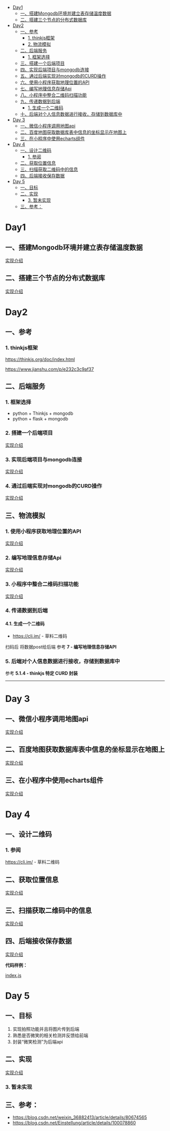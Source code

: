 - [Day1](#day1)
    - [一、搭建Mongodb环境并建立表存储温度数据](#一搭建mongodb环境并建立表存储温度数据)
    - [二、搭建三个节点的分布式数据库](#二搭建三个节点的分布式数据库)
- [Day2](#day2)
    - [一、参考](#一参考)
        - [1. thinkjs框架](#1-thinkjs框架)
        - [2. 物流模拟](#2-物流模拟)
    - [二、后端服务](#二后端服务)
        - [1. 框架选择](#1-框架选择)
    - [三、搭建一个后端项目](#三搭建一个后端项目)
    - [四、实现后端项目与mongodb连接](#四实现后端项目与mongodb连接)
    - [五、通过后端实现对mongodb的CURD操作](#五通过后端实现对mongodb的curd操作)
    - [六、使用小程序获取地理位置的API](#六使用小程序获取地理位置的api)
    - [七、编写地理信息存储Api](#七编写地理信息存储api)
    - [八、小程序中整合二维码扫描功能](#八小程序中整合二维码扫描功能)
    - [九、传递数据到后端](#九传递数据到后端)
        - [1. 生成一个二维码](#1-生成一个二维码)
    - [十、后端对个人信息数据进行接收，存储到数据库中](#十后端对个人信息数据进行接收存储到数据库中)
- [Day 3](#day-3)
    - [一、微信小程序调用地图api](#一微信小程序调用地图api)
    - [二、百度地图获取数据库表中信息的坐标显示在地图上](#二百度地图获取数据库表中信息的坐标显示在地图上)
    - [三、在小程序中使用echarts组件](#三在小程序中使用echarts组件)
- [Day 4](#day-4)
    - [一、设计二维码](#一设计二维码)
        - [1. 参阅](#1-参阅)
    - [二、获取位置信息](#二获取位置信息)
    - [三、扫描获取二维码中的信息](#三扫描获取二维码中的信息)
    - [四、后端接收保存数据](#四后端接收保存数据)
- [Day 5](#day-5)
    - [一、目标](#一目标)
    - [二、实现](#二实现)
        - [3. 暂未实现](#3-暂未实现)
    - [三、参考：](#三参考)


# Day1

## 一、搭建Mongodb环境并建立表存储温度数据

[实现介绍](./pages/day1-db1.md)

## 二、搭建三个节点的分布式数据库

[实现介绍](./pages/day1-db2.md)


# Day2

## 一、参考

### 1. thinkjs框架

https://thinkjs.org/doc/index.html

https://www.jianshu.com/p/e232c3c9af37


## 二、后端服务

### 1. 框架选择

- python + Thinkjs + mongodb
- python + flask + mongodb

### 2. 搭建一个后端项目

[实现介绍](./pages/day2-part3-back-project.md)

### 3. 实现后端项目与mongodb连接

[实现介绍](./pages/day2-part4-mongodb.md)
​
### 4. 通过后端实现对mongodb的CURD操作

[实现介绍](./pages/day2-part5-mongodb-curd.md)

## 三、物流模拟

### 1. 使用小程序获取地理位置的API

[实现介绍](./pages/day2-part6-get-address-api.md)

### 2. 编写地理信息存储Api

[实现介绍](./pages/day2-part6-get-address-api.md)

### 3. 小程序中整合二维码扫描功能

[实现介绍](./pages/day2-part8-weixin-scan.md)

### 4. 传递数据到后端

#### 4.1. 生成一个二维码

+ https://cli.im/ - 草料二维码

扫码后 将数据post给后端
参考 **7 - 编写地理信息存储API**

### 5. 后端对个人信息数据进行接收，存储到数据库中

参考 **5.1.4 - thinkjs 特定 CURD 封装**

------



# Day 3

## 一、微信小程序调用地图api

[实现介绍](./pages/day3-weixin-map.md)


## 二、百度地图获取数据库表中信息的坐标显示在地图上

[实现介绍](./pages/day3-show-db-map.md)

## 三、在小程序中使用echarts组件

[实现介绍](./pages/day3-show-echarts.md)
   
# Day 4

## 一、设计二维码

### 1. 参阅

https://cli.im/ - 草料二维码

## 二、获取位置信息

[实现介绍](./pages/day4-part2-get-addr-info.md)

## 三、扫描获取二维码中的信息

[实现介绍](./pages/day4-part3-scan-info.md)

## 四、后端接收保存数据

[实现介绍](./pages/day4-part4-back-project-get-db.md)

**代码样例：**

[index.js](https://github.com/xpcloud/map-miniprogram/blob/master/pages/index/index.js)

# Day 5

## 一、目标

1. 实现拍照功能并且将图片传到后端
2. 熟悉是否微笑的相关检测并反馈给前端
3. 封装“微笑检测”为后端api

## 二、实现

[实现介绍](./pages/day5-part2-camera-smile-face.md)

### 3. 暂未实现

## 三、参考：
* https://blog.csdn.net/weixin_36882413/article/details/80674565
* https://blog.csdn.net/Einstellung/article/details/100078860 



